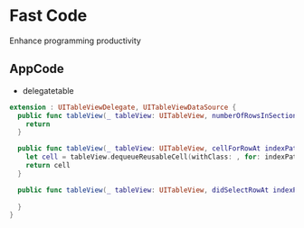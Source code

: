 # Fast Code
Enhance programming productivity

## AppCode
* delegatetable
```Swift
extension : UITableViewDelegate, UITableViewDataSource {
  public func tableView(_ tableView: UITableView, numberOfRowsInSection section: Int) -> Int {
    return 
  }

  public func tableView(_ tableView: UITableView, cellForRowAt indexPath: IndexPath) -> UITableViewCell {
    let cell = tableView.dequeueReusableCell(withClass: , for: indexPath)
    return cell
  }

  public func tableView(_ tableView: UITableView, didSelectRowAt indexPath: IndexPath) {
    
  }
}
```
